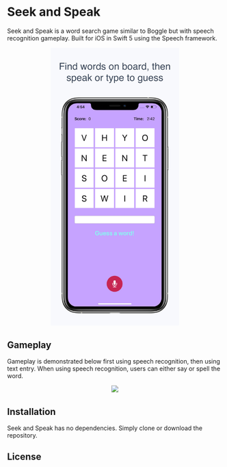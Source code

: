 <h1 align="left">Seek and Speak</h1>

<p align="left">Seek and Speak is a word search game similar to Boggle but with speech recognition gameplay. Built for iOS in Swift 5 using the Speech framework.</p>

<p align="center"> <img width="300" src="images/screenshot-main.jpg"> </p>

## Gameplay

Gameplay is demonstrated below first using speech recognition, then using text entry. When using speech recognition, users can either say or spell the word.

<p align="center"> <img width="300" src="images/gameplay.gif"> </p>

## Installation
Seek and Speak has no dependencies. Simply clone or download the repository.

## License
